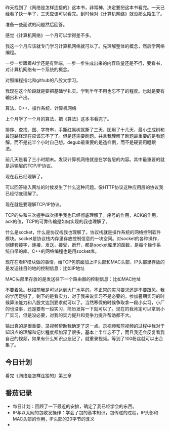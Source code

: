 昨天找到了《网络是怎样连接的》这本书，非常神，决定要把这本书看完。一天已经看了快一半了，三天应该可以看完。到时候对《计算机网络》就没那么陌生了。

准备一些面试的问题然后回答。

感觉《计算机网络》一个月可以学得差不多。

我这一个月应该就专门学习计算机网络就可以了。先理解整体的概念，然后学网络编程。

一步一步跟着AI学还是有弊端，一步一步生成出来的内容质量还是不行，要看书，对计算机网络有一个系统的概念。

对照编程指北和github的八股文学习。

我现在这个阶段就是要把基础学扎实。学到半年不用也忘不了的程度。也就是要有输出和产出。

算法、C++、操作系统、计算机网络

上个月学了一个月的算法，把《算法》这本书看完了。

排序、查找、图、字符串，手撕红黑树就撕了三天，图用了十几天，最小生成树和最短路径现在应该忘不了了。但是还需要刷题。并且我理解了刷题最重要的是看题解，而不是花半个小时自己想。degub最重要的是造样例，而不是硬要用瞪眼法。

前几天是看了三小时期末。发现计算机网络就是在学各层的内容。其中最重要的就是运输层的TCP/IP协议。

现在我已经理解了。

可以回答输入网址的时候发生了什么这种问题。像HTTP协议这种应用层的协议我已经彻底理解了。

现在就是要理解TCP/IP协议。

TCP的头和三次握手四次挥手我也已经彻底理解了。序号的作用，ACK的作用，ack的值，TCP的可靠传输是如何实现的我也理解了。

什么是socket，什么是协议栈我也理解了。协议栈就是操作系统的网络控制软件模块。socket是协议栈内存里存放控制信息的一块空间。对socket的各种操作，创建套接字，连接，发送，接受，断开，都是socket库里的函数，是每个操作系统自带的库。C++的网络编程也是用socket库。

现在在看IP模块做的事情，给TCP包前面加上IP头部和MAC头部，IP头部里存放的是发送往目的地的控制信息：比如IP地址

MAC头部里存放的是发送往下一个路由器的控制信息：比如MAC地址

不要着急。秋招前我是可以达到大厂水平的。不正常的实习要求还是不要跟风。我的学历足够了，剩下的是看实力，对于我来说实习不是必要的。参加暑期实习的时候算法能力和八股文达到要求就可以了。当然寒假的时候争取拿一段小实习，小厂的也没事，还是要有一段实习，简历发挥一下就可以了。现在的我肯定可以拿到小厂实习，但是没必要，对我的实力提升和竞争力提升帮助都不大。

输出真的是很重要，录视频帮助我确定了这一点。录视频和剪视频的过程中我对于知识点的理解和记忆程度都加深了很多，基本上半年忘不了，而且我还会反复看我自己的视频，如果有什么知识点忘记了，就重录视频。等到了100粉丝就可以出合集了。

## 今日计划

看完《网络是怎样连接的》第三章

## 番茄记录

- 每日计划：回顾了一下最近的安排，确定了我已经学会的东西。
- IP与以太网的包收发操作：学会了包的基本知识，包传递的过程，IP头部和MAC头部的作用，IP头部的20字节的含义
- 